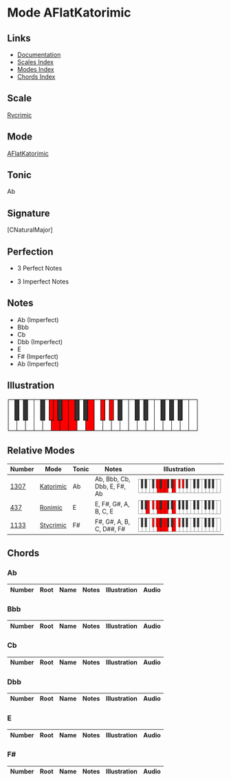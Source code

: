 # Mode AFlatKatorimic

## Links

- [Documentation](index.md)
- [Scales Index](Scales.md)
- [Modes Index](Modes.md)
- [Chords Index](Chords.md)

## Scale

[Rycrimic](ScaleRycrimic.md)

## Mode

[AFlatKatorimic](ModeAFlatKatorimic.md)

## Tonic

Ab

## Signature

[CNaturalMajor]

## Perfection

 - 3 Perfect Notes

 - 3 Imperfect Notes

## Notes

- Ab (Imperfect)
- Bbb
- Cb
- Dbb (Imperfect)
- E
- F# (Imperfect)
- Ab (Imperfect)

## Illustration

![AFlatKatorimic](ModeAFlatKatorimic.png)

## Relative Modes

| Number | Mode | Tonic | Notes | Illustration |
|--------|------|-------|-------|--------------|
| [1307](https://ianring.com/musictheory/scales/1307) | [Katorimic](ModeKatorimic.md) | Ab | Ab, Bbb, Cb, Dbb, E, F#, Ab | ![AFlatKatorimic](ModeAFlatKatorimic.png) |
| [437](https://ianring.com/musictheory/scales/437) | [Ronimic](ModeRonimic.md) | E | E, F#, G#, A, B, C, E | ![ENaturalRonimic](ModeENaturalRonimic.png) |
| [1133](https://ianring.com/musictheory/scales/1133) | [Stycrimic](ModeStycrimic.md) | F# | F#, G#, A, B, C, D##, F# | ![FSharpStycrimic](ModeFSharpStycrimic.png) |

## Chords

### Ab

| Number | Root | Name | Notes | Illustration | Audio |
|--------|------|------|-------|--------------|-------|

### Bbb

| Number | Root | Name | Notes | Illustration | Audio |
|--------|------|------|-------|--------------|-------|

### Cb

| Number | Root | Name | Notes | Illustration | Audio |
|--------|------|------|-------|--------------|-------|

### Dbb

| Number | Root | Name | Notes | Illustration | Audio |
|--------|------|------|-------|--------------|-------|

### E

| Number | Root | Name | Notes | Illustration | Audio |
|--------|------|------|-------|--------------|-------|

### F#

| Number | Root | Name | Notes | Illustration | Audio |
|--------|------|------|-------|--------------|-------|

